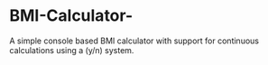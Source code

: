 # BMI-Calculator-
A simple console based BMI calculator with support for continuous calculations using a (y/n) system. 
